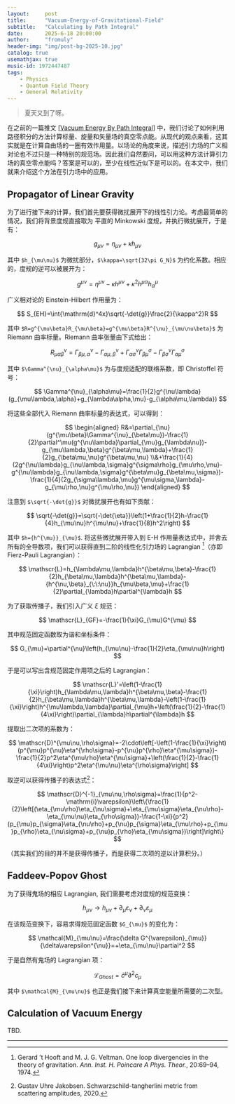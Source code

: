 ```yaml
---
layout:     post
title:      "Vacuum-Energy-of-Gravitational-Field"
subtitle:   "Calculating by Path Integral"
date:       2025-6-18 20:00:00
author:     "fromuly"
header-img: "img/post-bg-2025-10.jpg"
catalog: true
usemathjax: true
music-id: 1972447487
tags:
    - Physics
    - Quantum Field Theory
    - General Relativity
---
```


> 夏天又到了呀。

在之前的一篇推文 [[Vacuum Energy By Path Integral](https://fanzt.github.io/2025/03/01/Vacuum-Energy-By-Path-Integral/)] 中，我们讨论了如何利用路径积分的方法计算标量、旋量和矢量场的真空零点能。从现代的观点来看，这其实就是在计算自由场的一圈有效作用量。以场论的角度来说，描述引力场的广义相对论也不过只是一种特别的规范场。因此我们自然要问，可以用这种方法计算引力场的真空零点能吗？答案是可以的，至少在线性近似下是可以的。在本文中，我们就来介绍这个方法在引力场中的应用。

## Propagator of Linear Gravity

为了进行接下来的计算，我们首先要获得微扰展开下的线性引力论。考虑最简单的情况，我们将背景度规直接取为 平直的 Minkowski 度规，并执行微扰展开，于是有：

$$
    g_{\mu\nu}=\eta_{\mu\nu}+\kappa h_{\mu\nu}
$$

其中 `$h_{\mu\nu}$` 为微扰部分，`$\kappa=\sqrt{32\pi G_N}$` 为约化系数。相应的，度规的逆可以被展开为：

$$
    g^{\mu\nu}=\eta^{\mu\nu}-\kappa h^{\mu\nu}+\kappa^2 h^{\mu\alpha}{h_{\alpha}}^{\mu}
$$

广义相对论的 Einstein-Hilbert 作用量为：

$$
    S_{EH}=\int{\mathrm{d}^4x}\sqrt{-\det{g}}\frac{2}{\kappa^2}R
$$

其中 `$R=g^{\mu\beta}R_{\mu\beta}=g^{\mu\beta}R^{\nu}_{\mu\nu\beta}$` 为 Riemann 曲率标量。Riemann 曲率张量由下式给出：

$$
    R^{\nu}_{\mu\alpha\beta}=\Gamma^{\nu}_{\beta\mu,\alpha}-\Gamma^{\nu}_{\alpha\mu,\beta}+\Gamma^{\nu}_{\alpha\sigma}\Gamma^{\sigma}_{\beta\mu}-\Gamma^{\nu}_{\beta\sigma}\Gamma^{\sigma}_{\alpha\mu}
$$

其中 `$\Gamma^{\nu}_{\alpha\mu}$` 为与度规适配的联络系数，即 Christoffel 符号：

$$
    \Gamma^{\nu}_{\alpha\mu}=\frac{1}{2}g^{\nu\lambda}(g_{\mu\lambda,\alpha}+g_{\lambda\alpha,\mu}-g_{\alpha\mu,\lambda})
$$

将这些全部代入 Riemann 曲率标量的表达式，可以得到：

$$
\begin{aligned}
    R&=\partial_{\nu}(g^{\mu\beta}\Gamma^{\nu}_{\beta\mu})-\frac{1}{2}\partial^\mu(g^{\nu\lambda}\partial_{\mu}g_{\lambda\nu})-g_{\mu\lambda,\beta}g^{\beta\mu,\lambda}+\frac{1}{2}g_{\beta\mu,\nu}g^{\beta\mu,\nu}
    \\&+\frac{1}{4}(2g^{\nu\lambda}g_{\nu\lambda,\sigma}g^{\sigma\rho}g_{\mu\rho,\mu}-g^{\nu\lambda}g_{\nu\lambda,\sigma}g^{\beta\mu}g_{\beta\mu,\sigma})-\frac{1}{4}(2g_{\sigma\lambda,\mu}g^{\mu\sigma,\lambda}-g_{\mu\rho,\nu}g^{\mu\rho,\nu})
\end{aligned}
$$

注意到 `$\sqrt{-\det{g}}$` 对微扰展开也有如下贡献：

$$
    \sqrt{-\det{g}}=\sqrt{-\det{\eta}}\left(1+\frac{1}{2}h-\frac{1}{4}h_{\mu\nu}h^{\mu\nu}+\frac{1}{8}h^2\right)
$$

其中 `$h={h^{\mu}}_{\mu}$`. 将这些微扰展开带入到 E-H 作用量表达式中，并舍去所有的全导数项，我们可以获得直到二阶的线性化引力场的 Lagrangian [^1]（亦即 Fierz-Pauli Lagrangian）：

$$
    \mathscr{L}=h_{\lambda\mu,\lambda}h^{\beta\mu,\beta}-\frac{1}{2}h_{\beta\mu,\lambda}h^{\beta\mu,\lambda}-{h^{\nu,\beta}_{\:\:\nu}}h_{\mu\beta,\mu}+\frac{1}{2}\partial_{\lambda}h\partial^{\lambda}h
$$

为了获取传播子，我们引入广义 $\xi$ 规范：

$$
    \mathscr{L}_{GF}=-\frac{1}{\xi}G_{\mu}G^{\mu}
$$

其中规范固定函数取为谐和坐标条件：

$$
    G_{\mu}=\partial^{\nu}\left(h_{\mu\nu}-\frac{1}{2}\eta_{\mu\nu}h\right)
$$

于是可以写出含规范固定作用项之后的 Lagrangian：

$$
    \mathscr{L}'=\left(1-\frac{1}{\xi}\right)h_{\lambda\mu,\lambda}h^{\beta\mu,\beta}-\frac{1}{2}h_{\beta\mu,\lambda}h^{\beta\mu,\lambda}-\left(1-\frac{1}{\xi}\right)h^{\mu\lambda,\lambda}\partial_{\mu}h+\left(\frac{1}{2}-\frac{1}{4\xi}\right)\partial_{\lambda}h\partial^{\lambda}h
$$

提取出二次项的系数为：

$$
    \mathscr{D}^{\mu\nu,\rho\sigma}=-2\cdot\left[-\left(1-\frac{1}{\xi}\right)(p^{\mu}p^{\nu}\eta^{\rho\sigma}-p^{\nu}p^{\rho}\eta^{\mu\sigma})-\frac{1}{2}p^2\eta^{\mu\rho}\eta^{\nu\sigma}+\left(\frac{1}{2}-\frac{1}{4\xi}\right)p^2\eta^{\mu\nu}\eta^{\rho\sigma}\right]
$$

取逆可以获得传播子的表达式[^2]：

$$
    \mathscr{D}^{-1}_{\mu\nu,\rho\sigma}=\frac{1}{p^2-\mathrm{i}\varepsilon}\left\{\frac{1}{2}\left[(\eta_{\mu\rho}\eta_{\nu\sigma}+\eta_{\mu\sigma}\eta_{\nu\rho}-\eta_{\mu\nu}\eta_{\rho\sigma})-\frac{1-\xi}{p^2}(p_{\mu}p_{\sigma}\eta_{\nu\rho}+p_{\nu}p_{\sigma}\eta_{\mu\rho}+p_{\mu}p_{\rho}\eta_{\nu\sigma}+p_{\nu}p_{\rho}\eta_{\mu\sigma})\right]\right\}
$$

（其实我们的目的并不是获得传播子，而是获得二次项的逆以计算积分。）

## Faddeev-Popov Ghost

为了获得鬼场的相应 Lagrangian, 我们需要考虑对度规的规范变换：

$$
    h_{\mu\nu}\rightarrow h_{\mu\nu}+\partial_{\mu}\varepsilon_{\nu}+\partial_{\nu}\varepsilon_{\mu}
$$

在该规范变换下，容易求得规范固定函数 `$G_{\mu}$` 的变化为：

$$
    \mathcal{M}_{\mu\nu}=\frac{\delta G^{\varepsilon}_{\mu}}{\delta\varepsilon^{\nu}}=+\eta_{\mu\nu}\partial^2
$$

于是自然有鬼场的 Lagrangian 项：

$$
    \mathscr{L}_{Ghost}=\bar{c}^{\mu}\partial^2c_{\mu}
$$

其中 `$\mathcal{M}_{\mu\nu}$` 也正是我们接下来计算真空能量所需要的二次型。

## Calculation of Vacuum Energy

TBD.

----

[^1]: Gerard ’t Hooft and M. J. G. Veltman. One loop divergencies in the theory of gravitation.
*Ann. Inst. H. Poincare A Phys. Theor.*, 20:69–94, 1974.
[^2]: Gustav Uhre Jakobsen. Schwarzschild-tangherlini metric from scattering amplitudes, 2020.
